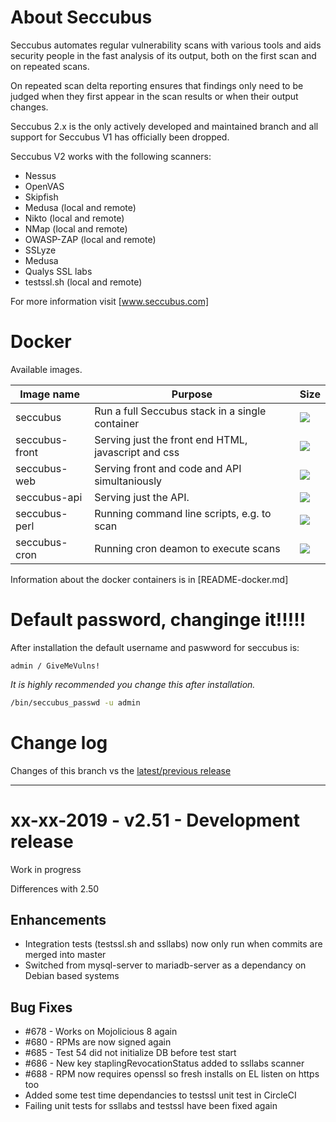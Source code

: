 About Seccubus
==============
Seccubus automates regular vulnerability scans with various tools and aids
security people in the fast analysis of its output, both on the first scan and
on repeated scans.

On repeated scan delta reporting ensures that findings only need to be judged
when they first appear in the scan results or when their output changes.

Seccubus 2.x is the only actively developed and maintained branch and all support
for Seccubus V1 has officially been dropped.

Seccubus V2 works with the following scanners:
* Nessus
* OpenVAS
* Skipfish
* Medusa (local and remote)
* Nikto (local and remote)
* NMap (local and remote)
* OWASP-ZAP (local and remote)
* SSLyze
* Medusa
* Qualys SSL labs
* testssl.sh (local and remote)

For more information visit [www.seccubus.com]

Docker
======

Available images.

| Image name     | Purpose                                             | Size |
| -------------- | --------------------------------------------------- | ---- |
| seccubus       | Run a full Seccubus stack in a single container     | [![](https://images.microbadger.com/badges/image/seccubus/seccubus.svg)](https://microbadger.com/images/seccubus/seccubus "Get your own image badge on microbadger.com") |
| seccubus-front | Serving just the front end HTML, javascript and css | [![](https://images.microbadger.com/badges/image/seccubus/seccubus-front.svg)](https://microbadger.com/images/seccubus/seccubus-front "Get your own image badge on microbadger.com") |
| seccubus-web   | Serving front and code and API simultaniously       |[![](https://images.microbadger.com/badges/image/seccubus/seccubus-web.svg)](https://microbadger.com/images/seccubus/seccubus-web "Get your own image badge on microbadger.com") |
| seccubus-api   | Serving just the API.                               |[![](https://images.microbadger.com/badges/image/seccubus/seccubus-api.svg)](https://microbadger.com/images/seccubus/seccubus-api "Get your own image badge on microbadger.com") |
| seccubus-perl  | Running command line scripts, e.g. to scan          |[![](https://images.microbadger.com/badges/image/seccubus/seccubus-perl.svg)](https://microbadger.com/images/seccubus/seccubus-perl "Get your own image badge on microbadger.com") |
| seccubus-cron  | Running cron deamon to execute scans                |[![](https://images.microbadger.com/badges/image/seccubus/seccubus-cron.svg)](https://microbadger.com/images/seccubus/seccubus-cron "Get your own image badge on microbadger.com") |

Information about the docker containers is in [README-docker.md]

Default password, changinge it!!!!!
===================================
After installation the default username and paswword for seccubus is:
```
admin / GiveMeVulns!
```

*It is highly recommended you change this after installation.*

```bash
/bin/seccubus_passwd -u admin
```

Change log
==========
Changes of this branch vs the [latest/previous release](https://github.com/schubergphilis/Seccubus/releases/latest)

---

xx-xx-2019 - v2.51 - Development release
========================================
Work in progress

Differences with 2.50

Enhancements
------------
* Integration tests (testssl.sh and ssllabs) now only run when commits are merged into master
* Switched from mysql-server to mariadb-server as a dependancy on Debian based systems

Bug Fixes
---------
* #678 - Works on Mojolicious 8 again
* #680 - RPMs are now signed again
* #685 - Test 54 did not initialize DB before test start
* #686 - New key staplingRevocationStatus added to ssllabs scanner
* #688 - RPM now requires openssl so fresh installs on EL listen on https too
* Added some test time dependancies to testssl unit test in CircleCI
* Failing unit tests for ssllabs and testssl have been fixed again

